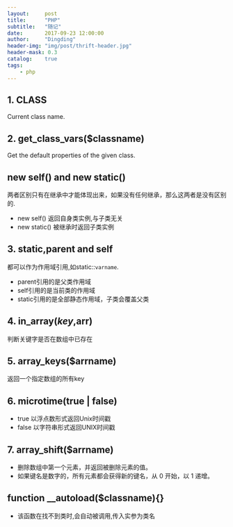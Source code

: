 ```yaml
---
layout:     post
title:      "PHP"
subtitle:   "随记"
date:       2017-09-23 12:00:00
author:     "Dingding"
header-img: "img/post/thrift-header.jpg"
header-mask: 0.3
catalog:    true
tags:
    - php 
---
```


## 1. __CLASS__
Current class name.

## 2. get_class_vars($classname)
Get the default properties of the given class.

## new self() and new static()
两者区别只有在继承中才能体现出来，如果没有任何继承，那么这两者是没有区别的.

* new self() 返回自身类实例,与子类无关
* new static() 被继承时返回子类实例

## 3. static,parent and self
都可以作为作用域引用,如static::`varname`.

* parent引用的是父类作用域
* self引用的是当前类的作用域
* static引用的是全部静态作用域，子类会覆盖父类

## 4. in_array($key,$arr)
判断关键字是否在数组中已存在

## 5. array_keys($arrname)
返回一个指定数组的所有key


## 6. microtime(true | false)
* true 以浮点数形式返回Unix时间戳
* false 以字符串形式返回UNIX时间戳

## 7. array_shift($arrname)
* 删除数组中第一个元素，并返回被删除元素的值。
* 如果键名是数字的，所有元素都会获得新的键名，从 0 开始，以 1 递增。


##  function __autoload($classname){}
* 该函数在找不到类时,会自动被调用,传入实参为类名














